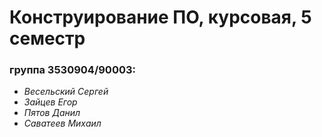 # Конструирование ПО, курсовая, 5 семестр
### группа 3530904/90003:
* _Весельский Сергей_
* _Зайцев Егор_
* _Пятов Данил_
* _Саватеев Михаил_
